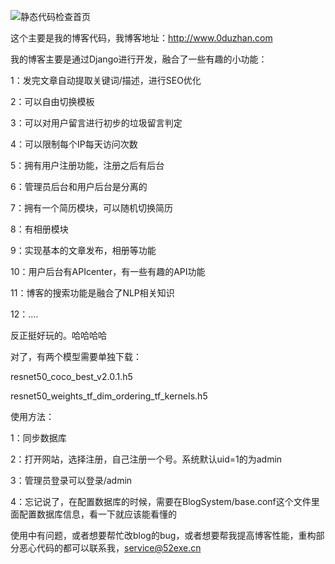 ![静态代码检查首页](http://www.0duzhan.com/files/photo/2018-6-17/75b599708e085a5424bea9b7f249b6b5.jpg)


这个主要是我的博客代码，我博客地址：http://www.0duzhan.com

我的博客主要是通过Django进行开发，融合了一些有趣的小功能：

1：发完文章自动提取关键词/描述，进行SEO优化

2：可以自由切换模板

3：可以对用户留言进行初步的垃圾留言判定

4：可以限制每个IP每天访问次数

5：拥有用户注册功能，注册之后有后台

6：管理员后台和用户后台是分离的

7：拥有一个简历模块，可以随机切换简历

8：有相册模块

9：实现基本的文章发布，相册等功能

10：用户后台有APIcenter，有一些有趣的API功能

11：博客的搜索功能是融合了NLP相关知识

12：....


反正挺好玩的。哈哈哈哈



对了，有两个模型需要单独下载：

resnet50_coco_best_v2.0.1.h5

resnet50_weights_tf_dim_ordering_tf_kernels.h5




使用方法：

1：同步数据库

2：打开网站，选择注册，自己注册一个号。系统默认uid=1的为admin

3：管理员登录可以登录/admin

4：忘记说了，在配置数据库的时候，需要在BlogSystem/base.conf这个文件里面配置数据库信息，看一下就应该能看懂的

使用中有问题，或者想要帮忙改blog的bug，或者想要帮我提高博客性能，重构部分恶心代码的都可以联系我，service@52exe.cn
